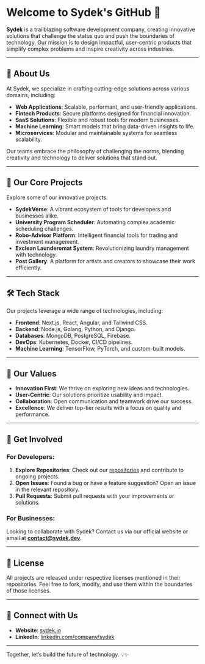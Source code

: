 # Welcome to Sydek's GitHub 🚀

**Sydek** is a trailblazing software development company, creating innovative solutions that challenge the status quo and push the boundaries of technology. Our mission is to design impactful, user-centric products that simplify complex problems and inspire creativity across industries.

---

## 🌌 About Us

At Sydek, we specialize in crafting cutting-edge solutions across various domains, including:

- **Web Applications**: Scalable, performant, and user-friendly applications.
- **Fintech Products**: Secure platforms designed for financial innovation.
- **SaaS Solutions**: Flexible and robust tools for modern businesses.
- **Machine Learning**: Smart models that bring data-driven insights to life.
- **Microservices**: Modular and maintainable systems for seamless scalability.

Our teams embrace the philosophy of challenging the norms, blending creativity and technology to deliver solutions that stand out.

---

## 🚀 Our Core Projects

Explore some of our innovative projects:

- **SydekVerse**: A vibrant ecosystem of tools for developers and businesses alike.
- **University Program Scheduler**: Automating complex academic scheduling challenges.
- **Robo-Advisor Platform**: Intelligent financial tools for trading and investment management.
- **Exclean Launderomat System**: Revolutionizing laundry management with technology.
- **Post Gallery**: A platform for artists and creators to showcase their work efficiently.

---

## 🛠️ Tech Stack

Our projects leverage a wide range of technologies, including:

- **Frontend**: Next.js, React, Angular, and Tailwind CSS.
- **Backend**: Node.js, Golang, Python, and Django.
- **Databases**: MongoDB, PostgreSQL, Firebase.
- **DevOps**: Kubernetes, Docker, CI/CD pipelines.
- **Machine Learning**: TensorFlow, PyTorch, and custom-built models.

---

## 🌟 Our Values

- **Innovation First**: We thrive on exploring new ideas and technologies.
- **User-Centric**: Our solutions prioritize usability and impact.
- **Collaboration**: Open communication and teamwork drive our success.
- **Excellence**: We deliver top-tier results with a focus on quality and performance.

---

## 🤝 Get Involved

### For Developers:
1. **Explore Repositories**: Check out our [repositories](https://github.com/Sydekse) and contribute to ongoing projects.
2. **Open Issues**: Found a bug or have a feature suggestion? Open an issue in the relevant repository.
3. **Pull Requests**: Submit pull requests with your improvements or solutions.

### For Businesses:
Looking to collaborate with Sydek? Contact us via our official website or email at **contact@sydek.dev**.

---

## 📜 License

All projects are released under respective licenses mentioned in their repositories. Feel free to fork, modify, and use them within the boundaries of those licenses.

---

## 🌟 Connect with Us

- **Website**: [sydek.io](https://sydek.dev)
- **LinkedIn**: [linkedin.com/company/sydek](https://linkedin.com/company/sydekse)

---

Together, let’s build the future of technology. 💡✨
